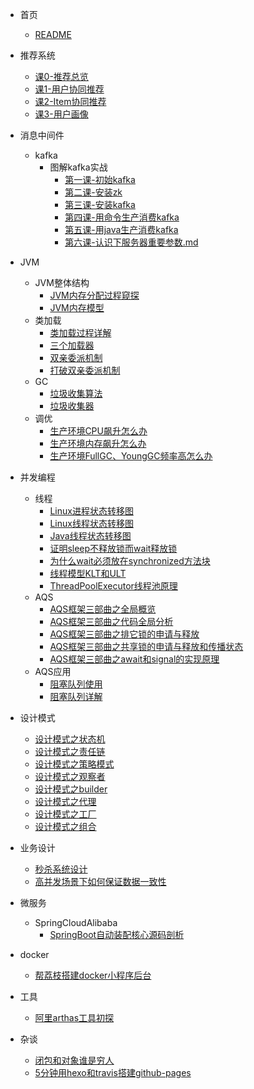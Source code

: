 * 首页
  * [README](README.md)
* 推荐系统
  * [课0-推荐总览](推荐系统/0推荐总览.md)
  * [课1-用户协同推荐](推荐系统/1用户协同推荐.md)
  * [课2-Item协同推荐](推荐系统/2Item协同推荐.md)
  * [课3-用户画像](推荐系统/3用户画像.md)
* 消息中间件
  * kafka
      * 图解kafka实战
         * [第一课-初始kafka](消息中间件/图解kafka实战/第1课初始kafka.md)
         * [第二课-安装zk](消息中间件/图解kafka实战/第2课安装zookeeper.md)
         * [第三课-安装kafka](消息中间件/图解kafka实战/第3课安装kafka.md)
         * [第四课-用命令生产消费kafka](消息中间件/图解kafka实战/第4课用命令生产消费kafka.md)
         * [第五课-用java生产消费kafka](docs/消息中间件/图解kafka实战/第5课用java生产消费kafka初级版.md)
         * [第六课-认识下服务器重要参数.md](消息中间件/图解kafka实战/第6课认识下服务器重要参数.md)
* JVM
  * JVM整体结构
      * [JVM内存分配过程窥探](JVM/JVM整体架构/JVM内存分配过程窥探.md)
      * [JVM内存模型](JVM/JVM整体架构/JVM内存模型.md)
  * 类加载
      * [类加载过程详解](JVM/类加载/类加载过程详解.md)
      * [三个加载器](JVM/类加载/三个加载器.md)
      * [双亲委派机制](JVM/类加载/双亲委派机制.md)
      * [打破双亲委派机制](JVM/类加载/打破双亲委派机制.md)
  * GC
      * [垃圾收集算法](JVM/GC/垃圾收集算法.md)
      * [垃圾收集器](JVM/GC/垃圾收集器.md)
  * 调优
      * [生产环境CPU飙升怎么办](JVM/调优/生产环境CPU飙升怎么办.md)
      * [生产环境内存飙升怎么办](JVM/调优/生产环境内存飙升怎么办.md)
      * [生产环境FullGC、YoungGC频率高怎么办](JVM/调优/生产环境FullGC、YoungGC频率高怎么办.md)
* 并发编程
  * 线程
      * [Linux进程状态转移图](并发编程/线程/Linux进程状态转移图.md)
      * [Linux线程状态转移图](并发编程/线程/Linux线程状态转移图.md)
      * [Java线程状态转移图](并发编程/线程/Java线程状态转移图.md)
      * [证明sleep不释放锁而wait释放锁](并发编程/线程/证明sleep不释放锁而wait释放锁.md)
      * [为什么wait必须放在synchronized方法块](并发编程/线程/为什么wait必须放在synchronized方法块.md)
      * [线程模型KLT和ULT](并发编程/线程/线程模型KLT和ULT.md)
      * [ThreadPoolExecutor线程池原理](并发编程/线程/ThreadPoolExecutor线程池原理.md)
  * AQS
      * [AQS框架三部曲之全局概览](并发编程/AQS/AQS框架三部曲之全局概览.md)
      * [AQS框架三部曲之代码全局分析](并发编程/AQS/AQS框架三部曲之代码全局分析.md)
      * [AQS框架三部曲之排它锁的申请与释放](并发编程/AQS/AQS框架三部曲之排它锁的申请与释放.md)
      * [AQS框架三部曲之共享锁的申请与释放和传播状态](并发编程/AQS/AQS框架三部曲之共享锁的申请与释放和传播状态.md)
      * [AQS框架三部曲之await和signal的实现原理](并发编程/AQS/AQS框架三部曲之await和signal的实现原理.md)
  * AQS应用
      * [阻塞队列使用](并发编程/AQS应用/阻塞队列使用.md)
      * [阻塞队列详解](并发编程/AQS应用/阻塞队列详解.md)
      
* 设计模式
  * [设计模式之状态机](设计模式/设计模式之状态机.md)
  * [设计模式之责任链](设计模式/设计模式之责任链.md)
  * [设计模式之策略模式](设计模式/设计模式之策略模式.md)
  * [设计模式之观察者](设计模式/设计模式之观察者.md)
  * [设计模式之builder](设计模式/设计模式之builder.md)
  * [设计模式之代理](设计模式/设计模式之代理.md)
  * [设计模式之工厂](设计模式/设计模式之工厂.md)
  * [设计模式之组合](设计模式/设计模式之组合模式.md)
* 业务设计
  * [秒杀系统设计](业务设计/秒杀系统设计.md)
  * [高并发场景下如何保证数据一致性](业务设计/高并发场景下如何保证数据一致性.md)
* 微服务
  * SpringCloudAlibaba
    * [SpringBoot自动装配核心源码剖析](微服务专题/SpringCloudAlibaba/SpringBoot自动装配核心源码剖析.md)
* docker
  * [帮荔枝搭建docker小程序后台](帮荔枝搭建docker小程序后台.md)
* 工具
  * [阿里arthas工具初探](工具/阿里arthas工具初探.md)  
* 杂谈
  * [闭包和对象谁是穷人](闭包是穷人的对象，对象是穷人的闭包.md)
  * [5分钟用hexo和travis搭建github-pages](5分钟用hexo和travis搭建github-pages.md)
  